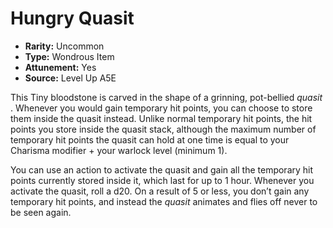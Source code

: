 
# Hungry Quasit

* **Rarity:** Uncommon
* **Type:** Wondrous Item
* **Attunement:** Yes
* **Source:** Level Up A5E


This Tiny bloodstone is carved in the shape of a grinning, pot-bellied _quasit_ . Whenever you would gain temporary hit points, you can choose to store them inside the quasit instead. Unlike normal temporary hit points, the hit points you store inside the quasit stack, although the maximum number of temporary hit points the quasit can hold at one time is equal to your Charisma modifier + your warlock level (minimum 1).

You can use an action to activate the quasit and gain all the temporary hit points currently stored inside it, which last for up to 1 hour. Whenever you activate the quasit, roll a d20\. On a result of 5 or less, you don’t gain any temporary hit points, and instead the _quasit_  animates and flies off never to be seen again.
